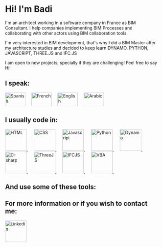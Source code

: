 <h1>Hi! I'm Badi</h1>
<p>I'm an architect working in a software company in France as BIM Consultant. I help companies implementing BIM Processes and collaborating with other actors using BIM collaboration tools.</p>
<p>I'm very interested in BIM development, that's why I did a BIM Master after my architecture studies and decided to keep learn DYNAMO, PYTHON, JAVASCRIPT, THREE.JS and IFC.JS</p>
<p>I am open to new projects, specially if they are challenging! Feel free to say Hi!</p>
<h2>I speak:</h2>
<div>
    <a src="">
        <img src="https://jerher.com/img/spain.png" alt="Spanish" width="66px" height="44px">&nbsp;&nbsp;&nbsp;&nbsp;
        <img src="https://jerher.com/img/france.png" alt="French" width="66px" height="44px">&nbsp;&nbsp;&nbsp;&nbsp;
        <img src="https://jerher.com/img/united-states.png" alt="English" width="66px" height="44px">&nbsp;&nbsp;&nbsp;&nbsp;
        <img src="https://upload.wikimedia.org/wikipedia/commons/thumb/0/0e/Flag_of_the_Arabic_language.svg/1200px-Flag_of_the_Arabic_language.svg.png" alt="Arabic" width="66px" height="44px">
</div>
<div>
    <h2>I usually code in:</h2>
    <a href="https://en.wikipedia.org/wiki/HTML">
        <img src="https://cdn-icons-png.flaticon.com/512/919/919827.png" alt="HTML" width="70px" height="70px">
    </a>
    &nbsp;&nbsp;&nbsp;&nbsp;
    <a href="https://en.wikipedia.org/wiki/CSS">
        <img src="https://encrypted-tbn0.gstatic.com/images?q=tbn:ANd9GcQkGP3kUwxlwRfJLc-phNvbDD6EZDnrn65D_zcjIYjjJ4pkLi8-OomyP0Qy96y8jjcAuWo&usqp=CAU" alt="CSS" width="70px" height="70px">
    </a>
    &nbsp;&nbsp;&nbsp;&nbsp;
    <a href="https://en.wikipedia.org/wiki/JavaScript">
        <img src="https://upload.wikimedia.org/wikipedia/commons/thumb/6/6a/JavaScript-logo.png/600px-JavaScript-logo.png" alt="Javascript" width="70px" height="70px">
    </a>
    &nbsp;&nbsp;&nbsp;&nbsp;
    <a href="https://en.wikipedia.org/wiki/Python_(programming_language)">
        <img src="https://www.pngmart.com/files/7/Python-PNG-File.png" alt="Python" width="70px" height="70px">
    </a>
    &nbsp;&nbsp;&nbsp;&nbsp;
    <a href="https://dynamobim.org/">
        <img src="https://i0.wp.com/fr.graitec.com/blog/wp-content/uploads/2019/06/Logo-Dynamo.png?fit=132%2C166&ssl=1" alt="Dynamo" width="70px" height="70px">
    </a>
    &nbsp;&nbsp;&nbsp;&nbsp;
    <a href="https://en.wikipedia.org/wiki/C_Sharp_(programming_language)">
        <img src="https://upload.wikimedia.org/wikipedia/commons/thumb/0/0d/C_Sharp_wordmark.svg/1280px-C_Sharp_wordmark.svg.png" alt="C-sharp" width="70px" height="70px">
    </a>
    &nbsp;&nbsp;&nbsp;&nbsp;
    <a href="https://en.wikipedia.org/wiki/Three.js">
        <img src="https://aws1.discourse-cdn.com/standard17/uploads/threejs/original/2X/e/e4f86d2200d2d35c30f7b1494e96b9595ebc2751.png" alt="ThreeJS" width="70px" height="70px">
    </a>
    &nbsp;&nbsp;&nbsp;&nbsp;
    <a href="https://ifcjs.github.io/info/docs/Introduction">
        <img src="https://ifcjs.github.io/info/assets/images/logo-a326242dd945bcc271d193f7e6d2f054.png" alt="IFCJS" width="70px" height="70px">
    </a>
    &nbsp;&nbsp;&nbsp;&nbsp;
    <a href="https://en.wikipedia.org/wiki/Visual_Basic_for_Applications">
        <img src="https://styles.redditmedia.com/t5_2rnlw/styles/communityIcon_z3kwah4z27c71.png" alt="VBA" width="70px" height="70px">
    </a>
    &nbsp;&nbsp;&nbsp;&nbsp;
</div>
<div>
    <h2>And use some of these tools:</h2>
</div>
<div>
    <h2>For more information or if you wish to contact me:</h2>
    <a href="https://www.linkedin.com/in/ouahbi/">
        <img src="https://upload.wikimedia.org/wikipedia/commons/thumb/c/ca/LinkedIn_logo_initials.png/640px-LinkedIn_logo_initials.png" alt="Linkedin" width="70px" height="70px">
    </a>
</div>

